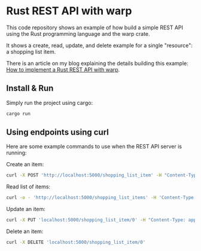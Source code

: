 # Rust REST API with warp

This code repository shows an example of how build a simple REST API using the Rust programming language and the warp crate.

It shows a create, read, update, and delete example for a single "resource": a shopping list item. 

There is an article on my blog explaining the details building this example: [How to implement a Rust REST API with warp](https://tms-dev-blog.com/how-to-implement-a-rust-rest-api-with-warp/).

## Install & Run

Simply run the project using cargo:

```bash
cargo run
```

## Using endpoints using curl

Here are some example commands to use when the REST API server is running:

Create an item:

```bash
curl -X POST 'http://localhost:5000/shopping_list_item' -H "Content-Type: application/json" -d '{"name": "peanut butter", "item_type": "spread", "description": "made from peanuts", "price": 2.5}'
```

Read list of items:

```bash
curl -o - 'http://localhost:5000/shopping_list_items' -H 'Content-Type application/json'
```

Update an item:

```bash
curl -X PUT 'localhost:5000/shopping_list_item/0' -H "Content-Type: application/json" -d '{"description": "made from real peanuts", "price": 4.5}'
```

Delete an item:

```bash
curl -X DELETE 'localhost:5000/shopping_list_item/0'
```